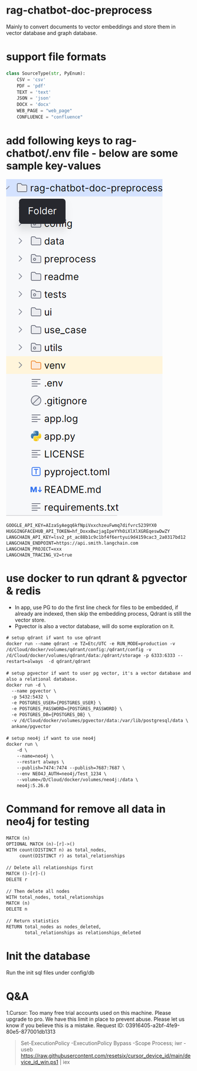 # rag-chatbot-doc-preprocess

Mainly to convert documents to vector embeddings and store them in vector database and graph database.

# support file formats

```python
class SourceType(str, PyEnum):
    CSV = 'csv'
    PDF = 'pdf'
    TEXT = 'text'
    JSON = 'json'
    DOCX = 'docx'
    WEB_PAGE = "web_page"
    CONFLUENCE = "confluence"
```

# add following keys to rag-chatbot/.env file - below are some sample key-values

![img.png](readme%2Fimg.png)

```shell
GOOGLE_API_KEY=AIzaSyAegq6kfNpiVxxchzeuFwmq7difvrc5239YX0  
HUGGINGFACEHUB_API_TOKEN=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  
LANGCHAIN_API_KEY=lsv2_pt_ac88b1c9c1bf4f6ertyui9d4159cac3_2a0317bd12  
LANGCHAIN_ENDPOINT=https://api.smith.langchain.com  
LANGCHAIN_PROJECT=xxx  
LANGCHAIN_TRACING_V2=true
```

# use docker to run qdrant & pgvector & redis

- In app, use PG to do the first line check for files to be embedded, if already are indexed, then skip the embedding
  process,
  Qdrant is still the vector store.
- Pgvector is also a vector database, will do some exploration on it.

```shell
# setup qdrant if want to use qdrant
docker run --name qdrant -e TZ=Etc/UTC -e RUN_MODE=production -v /d/Cloud/docker/volumes/qdrant/config:/qdrant/config -v /d/Cloud/docker/volumes/qdrant/data:/qdrant/storage -p 6333:6333 --restart=always  -d qdrant/qdrant

# setup pgvector if want to user pg vector, it's a vector database and also a relational database.
docker run -d \
  --name pgvector \
  -p 5432:5432 \
  -e POSTGRES_USER={POSTGRES_USER} \
  -e POSTGRES_PASSWORD={POSTGRES_PASSWORD} \
  -e POSTGRES_DB={POSTGRES_DB} \
  -v /d/Cloud/docker/volumes/pgvector/data:/var/lib/postgresql/data \
  ankane/pgvector
  
# setup neo4j if want to use neo4j
docker run \
    -d \
    --name=neo4j \
    --restart always \
    --publish=7474:7474 --publish=7687:7687 \
    --env NEO4J_AUTH=neo4j/Test_1234 \
    --volume=/D/Cloud/docker/volumes/neo4j:/data \
    neo4j:5.26.0
```

# Command for remove all data in neo4j for testing
```
MATCH (n)
OPTIONAL MATCH (n)-[r]->()
WITH count(DISTINCT n) as total_nodes,
     count(DISTINCT r) as total_relationships

// Delete all relationships first
MATCH ()-[r]-()
DELETE r

// Then delete all nodes
WITH total_nodes, total_relationships
MATCH (n)
DELETE n

// Return statistics
RETURN total_nodes as nodes_deleted,
       total_relationships as relationships_deleted
```

# Init the database

Run the init sql files under config/db

# Q&A

1.Cursor: Too many free trial accounts used on this machine. Please upgrade to pro. We have this limit in place to
prevent abuse. Please let us know if you believe this is a mistake. Request ID: 03916405-a2bf-4fe9-80e5-877001db1313
> Set-ExecutionPolicy -ExecutionPolicy Bypass -Scope Process; iwr
> -useb https://raw.githubusercontent.com/resetsix/cursor_device_id/main/device_id_win.ps1 | iex